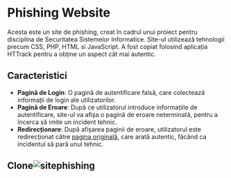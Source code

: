 # Phishing Website

Acesta este un site de phishing, creat în cadrul unui proiect pentru disciplina de Securitatea Sistemelor Informatice. Site-ul utilizează tehnologii precum CSS, PHP, HTML si JavaScript. A fost copiat folosind aplicația HTTrack pentru a obține un aspect cât mai autentic.

## Caracteristici

- **Pagină de Login**: O pagină de autentificare falsă, care colectează informații de login ale utilizatorilor.
- **Pagină de Eroare**: După ce utilizatorul introduce informațiile de autentificare, site-ul va afișa o pagină de eroare neterminată, pentru a încerca să imite un incident tehnic.
- **Redirecționare**: După afișarea paginii de eroare, utilizatorul este redirecționat către [pagina originală](https://evstud.ucv.ro/login.php), care arată autentic, făcând ca incidentul să pară unul tehnic.
## Clone![sitephishing](https://github.com/Dorogea/Phishing-EvStudWebsite/assets/148612820/d2b04fb7-05e1-44d3-b0f1-84c56935c942)
